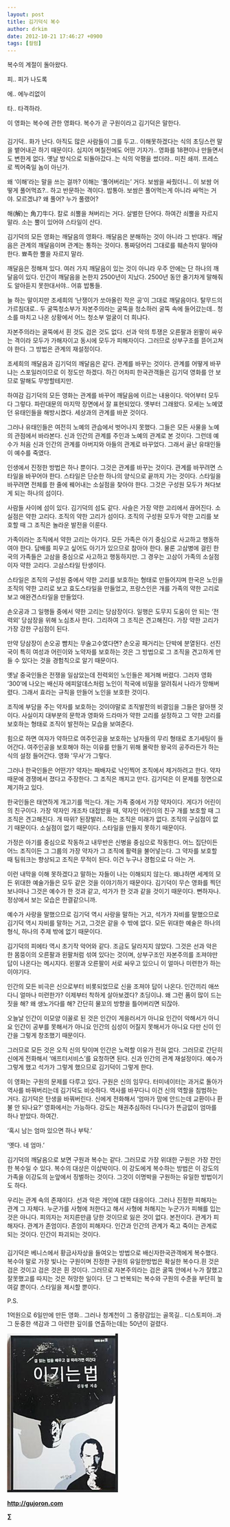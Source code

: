 ```yaml
---
layout: post
title: 김기덕식 복수
author: drkim
date: 2012-10-21 17:46:27 +0900
tags: [컬럼]
---
```

복수의 계절이 돌아왔다.



피.. 피가 나도록

에.. 에누리없이

타.. 타격하라.



이 영화는 복수에 관한 영화다. 복수가 곧 구원이라고 김기덕은 말한다.



###

 김기덕.. 화가 난다. 아직도 많은 사람들이 그를 두고.. 이해못하겠다는 식의 초딩스런 말을 뱉어내곤 하기 때문이다. 심지어 며칠전에도 어떤 기자가.. 영화를 18편이나 만들면서도 변한게 없다. 옛날 방식으로 되돌아갔다..는 식의 악평을 썼더라.. 미친 쇄끼. 프레스로 찍어죽일 놈이 아닌가.

 왜 ‘이해’라는 말을 쓰는 걸까? 이해는 ‘풀어버리는’ 거다. 보쌈을 싸줬더니.. 이 보쌈 어떻게 풀어먹죠?.. 하고 반문하는 격이다. 밥통아. 보쌈은 풀어먹는게 아니라 싸먹는 거야. 모르겠냐? 왜 풀어? 누가 풀랬어?

 해(解)는 角刀牛다. 칼로 쇠뿔을 쳐버리는 거다. 살벌한 단어다. 하여간 쇠뿔을 자르지 말라. 소는 뿔이 있어야 스타일이 산다.

 김기덕의 모든 영화는 깨달음의 영화다. 깨달음은 분해하는 것이 아니라 그 반대다. 깨달음은 관계의 깨달음이며 관계는 통하는 것이다. 통짜덩어리 그대로를 훼손하지 말아야 한다. 뾰족한 뿔을 자르지 말라.

 깨달음은 정해져 있다. 여러 가지 깨달음이 있는 것이 아니라 우주 안에는 단 하나의 깨달음이 있다. 인간이 깨달음을 논한지 2500년이 지났다. 2500년 동안 줄기차게 말해줘도 알아듣지 못한대서야.. 어휴 밥통들.

 늘 하는 말이지만 조세희의 ‘난쟁이가 쏘아올린 작은 공’이 그대로 깨달음이다. 탈무드의 가르침대로.. 두 굴뚝청소부가 자본주의라는 굴뚝을 청소하러 굴뚝 속에 들어갔는데.. 청소를 마치고 나온 상황에서 어느 청소부 얼굴이 더 희냐다.

 자본주의라는 굴뚝에서 흰 것도 검은 것도 없다. 선과 악의 투쟁은 오른팔과 왼팔이 싸우는 격이라 모두가 가해자이고 동시에 모두가 피해자이다. 그러므로 상부구조를 뜯어고쳐야 한다. 그 방법은 관계의 재설정이다.

 조세희의 깨달음과 김기덕의 깨달음은 같다. 관계를 바꾸는 것이다. 관계를 어떻게 바꾸냐는 스포일러이므로 이 정도만 하겠다. 하긴 어차피 한국관객들은 김기덕 영화를 안 보므로 말해도 무방할테지만.

 하여감 김기덕의 모든 영화는 관계를 바꾸어 깨달음에 이르는 내용이다. 악어부터 모두 다 그렇다. 파란대문의 마지막 장면에서 잘 표현되었다. 옛부터 그래왔다. 모세는 노예였던 유태인들을 해방시켰다. 세상과의 관계를 바꾼 것이다.

 그러나 유태인들은 여전히 노예의 관습에서 벗어나지 못했다. 그들은 모든 사물을 노예의 관점에서 바라본다. 신과 인간의 관계를 주인과 노예의 관계로 본 것이다. 그런데 예수가 처음 신과 인간의 관계를 아버지와 아들의 관계로 바꾸었다. 그래서 골난 유태인들이 예수를 죽였다.

 인생에서 진정한 방법은 하나 뿐이다. 그것은 관계를 바꾸는 것이다. 관계를 바꾸려면 스타일을 바꾸어야 한다. 스타일은 단순한 하나의 양식으로 끝까지 가는 것이다. 스타일을 바꾸려면 전체를 한 줄에 꿰어내는 소실점을 찾아야 한다. 그것은 구성원 모두가 쳐다보게 되는 하나의 섬이다.

 사람들 사이에 섬이 있다. 김기덕의 섬도 같다. 사슬은 가장 약한 고리에서 끊어진다. 소실점은 약한 고리다. 조직의 약한 고리가 섬이다. 조직의 구성원 모두가 약한 고리를 보호할 때 그 조직은 놀라운 발전을 이룬다.

 가족이라는 조직에서 약한 고리는 아기다. 모든 가족은 아기 중심으로 사고하고 행동하여야 한다. 담배를 피우고 싶어도 아기가 있으므로 참아야 한다. 물론 고삼병에 걸린 한국의 가족들은 고삼을 중심으로 사고하고 행동하지만. 그 경우는 고삼이 가족의 소실점이자 약한 고리다. 고삼스타일 탄생이다.

 스타일은 조직의 구성원 중에서 약한 고리를 보호하는 형태로 만들어지며 한국은 노인을 조직의 약한 고리로 보고 효도스타일을 만들었고, 프랑스인은 개를 가족의 약한 고리로 보고 애완견스타일을 만들었다.

 손오공과 그 일행들 중에서 약한 고리는 당삼장이다. 일행은 도무지 도움이 안 되는 ‘전력외’ 당삼장을 위해 노심초사 한다. 그리하여 그 조직은 견고해진다. 가장 약한 고리가 가장 강한 구심점이 된다.

 만약 당삼장이 손오공 뺨치는 무술고수였다면? 손오공 패거리는 단박에 분열된다. 선진국이 특히 여성과 어린이와 노약자를 보호하는 것은 그 방법으로 그 조직을 견고하게 만들 수 있다는 것을 경험칙으로 알기 때문이다.

 옛날 중국인들은 전쟁을 일삼았는데 전력외인 노인들은 제거해 버렸다. 그러자 영화 ‘300’에 나오는 배신자 에피알데스처럼 노인이 적국에 비밀을 알려줘서 나라가 망해버렸다. 그래서 효라는 규칙을 만들어 노인을 보호한 것이다.

 조직에 부담을 주는 약자를 보호하는 것이야말로 조직발전의 비결임을 그들은 알아챈 것이다. 사실이지 대부분의 문학과 영화와 드라마가 약한 고리를 설정하고 그 약한 고리를 보호하는 형태로 조직이 발전하는 모습을 보여준다.

 힘으로 하면 여자가 약하므로 여주인공을 보호하는 남자들의 무리 형태로 초기세팅이 들어간다. 여주인공을 보호해야 하는 이유를 만들기 위해 몰락한 왕국의 공주라든가 하는 식의 설정 들어간다. 영화 '무사'가 그렇다.

 그러나 한국인들은 어떤가? 약자는 패배자로 낙인찍어 조직에서 제거하려고 한다. 약자 때문에 경쟁에서 졌다고 주장한다. 그 조직은 깨지고 만다. 김기덕은 이 문제를 정면으로 제기하고 있다.

 한국인들은 태연하게 개고기를 먹는다. 개는 가족 중에서 가장 약자이다. 게다가 어린이의 친구이다. 가장 약자인 개조차 대접받을 때, 약자인 어린이의 친구 개를 보호할 때 그 조직은 견고해진다. 개 따위? 된장발러.. 하는 조직은 미래가 없다. 조직의 구심점이 없기 때문이다. 소실점이 없기 때문이다. 스타일을 만들지 못하기 때문이다.

 가정은 아기를 중심으로 작동하고 내무반은 신병을 중심으로 작동한다. 어느 집단이든 어느 조직이든 그 그룹의 가장 약자가 그 조직에 활력을 불어넣는다. 그 약자를 보호할 때 팀워크는 향상되고 조직은 무적이 된다. 이건 누구나 경험으로 다 아는 거.

 이런 내막을 이해 못하겠다고 말하는 자들이 나는 이해되지 않는다. 왜냐하면 세계의 모든 위대한 예술가들은 모두 같은 것을 이야기하기 때문이다. 김기덕이 무슨 영화를 찍던 보나마나 그것은 예수가 한 것과 같고, 석가가 한 것과 같을 것이기 때문이다. 뻔하자나. 정상에서 보는 모습은 한결같으니까.

 예수가 사랑을 말했으므로 김기덕 역시 사랑을 말하는 거고, 석가가 자비를 말했으므로 김기덕 역시 자비를 말하는 거고, 그것은 같을 수 밖에 없다. 모든 위대한 예술은 하나의 형식, 하나의 주제 밖에 없기 때문이다.

 김기덕의 피에타 역시 초기작 악어와 같다. 조금도 달라지지 않았다. 그것은 선과 악은 한 몸뚱이의 오른팔과 왼팔처럼 섞여 있다는 것이며, 상부구조인 자본주의를 조져야만 답이 나온다는 메시지다. 왼팔과 오른팔이 서로 싸우고 있으니 이 얼마나 미련한가 하는 이야기다.

 인간의 모든 비극은 신으로부터 비롯되었므로 신을 조져야 답이 나온다. 인간끼리 애쓰다니 얼마나 미련한가? 이제부터 착하게 살아보겠다? 초딩이냐. 왜 그런 품이 많이 드는 짓을 해? 왜 생노가다를 해? 간단히 물꼬의 방향을 틀어버리면 되잖아.

 오늘날 인간이 이모양 이꼴로 된 것은 인간이 게을러서가 아니요 인간이 악해서가 아니요 인간이 공부를 못해서가 아니요 인간의 심성이 어질지 못해서가 아니요 다만 신이 인간을 그렇게 창조했기 때문이다.

 그러므로 모든 것은 오직 신의 탓이며 인간은 노력할 이유가 전혀 없다. 그러므로 간단히 신에게 전화해서 ‘애프터서비스’를 요청하면 된다. 신과 인간의 관계 재설정이다. 예수가 그렇게 했고 석가가 그렇게 했으므로 김기덕이 그렇게 한다.

 이 영화는 구원의 문제를 다루고 있다. 구원은 신의 임무다. 터미네이터는 과거로 돌아가 역사를 바꿔버리는데 김기덕도 비슷하다. 역사를 바꾸다니 이건 신의 역할을 침범하는 거다. 김기덕은 탄생을 바꿔버린다. 신에게 전화해서 ‘엄마가 맘에 안드는데 교환이나 환불 안 되나요?’ 영화에서는 가능하다. 강도는 채권추심하러 다니다가 뜬금없이 엄마를 하나 받았다. 하여간.

 ‘혹시 남는 엄마 있으면 하나 부탁.’

   
‘옛다. 네 엄마.’

 김기덕의 깨달음으로 보면 구원과 복수는 같다. 그러므로 가장 위대한 구원은 가장 잔인한 복수일 수 있다. 복수의 대상은 이삽박이다. 이 강도에게 복수하는 방법은 이 강도의 가족을 이강도의 눈앞에서 징벌하는 것이다. 그것이 이명박을 구원하는 유일한 방법이기도 하다.

 우리는 관계 속의 존재이다. 선과 악은 개인에 대한 대응이다. 그러나 진정한 피해자는 관계 그 자체다. 누군가를 사형에 처한다고 해서 사형에 처해지는 누군가가 피해를 입는 것은 아니다. 피의자는 저지른만큼 당한 것이므로 잃은 것이 없다. 본전이다. 관계가 피해자다. 관계가 존엄이다. 존엄이 피해자다. 인간과 인간의 관계가 죽고 죽이는 관계로 되는 것이다. 인간이 파괴되는 것이다.





###



김기덕은 베니스에서 황금사자상을 들여오는 방법으로 배신자한국관객에게 복수했다. 복수야 말로 가장 빛나는 구원이며 진정한 구원의 유일한방법은 확실한 복수다.흰 것은 검은 것이고 검은 것은 흰 것이다. 그러므로 자본주의라는 검은 굴뚝 안에서 누가 잘했고 잘못했고를 따지는 것은 허망한 일이다. 단 그 반복되는 복수와 구원의 수준을 부단히 높여갈 뿐이다. 스타일을 제시할 뿐이다.







P.S.

1억원으로 6일만에 만든 영화.. 그러나 청계천이 그 중량감있는 골목길.. 디스토피아..과 그 둔중한 색감과 그 아련한 깊이를 연출하는데는 50년이 걸렸다.









![](/files/attach/images/199/290/248/123456.JPG)







**http://gujoron.com**  


**∑**